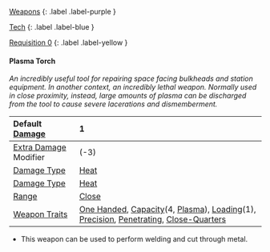 
[Weapons](Game/Weapons-List)
{: .label .label-purple }

[Tech](Game/Tech)
{: .label .label-blue }

[Requisition 0](Game/Deployment#Requisition)
{: .label .label-yellow }
#### Plasma Torch
*An incredibly useful tool for repairing space facing bulkheads and station equipment. In another context, an incredibly lethal weapon. Normally used in close proximity, instead, large amounts of plasma can be discharged from the tool to cause severe lacerations and dismemberment.*

| Default [Damage](Core/Weapons#Calculating%20Damage)       | 1                                                                                                                                                                                                                                                                                                            |
| :-------------------------------------------------------- | :----------------------------------------------------------------------------------------------------------------------------------------------------------------------------------------------------------------------------------------------------------------------------------------------------------- |
| [Extra Damage](Game/Core/Attacks#Extra%20Damage) Modifier | (-3)                                                                                                                                                                                                                                                                                                         |
| [Damage Type](Core/Weapons#Damage%20Type)                 | [Heat](Game/Core/Injury#Heat)                                                                                                                                                                                                                                                                                |
| [Damage Type](Core/Weapons#Damage%20Type)                 | [Heat](Game/Core/Injury#Heat)                                                                                                                                                                                                                                                                                |
| [Range](Core/Weapons#Range)                               | [Close](Game/Core/Movement#Close)                                                                                                                                                                                                                                                                            |
| [Weapon Traits](Core/Weapon-Traits)                       | [One Handed](Game/Core/Blocks/One-Handed), [Capacity](Game/Core/Blocks/Capacity)(4, [Plasma](Game/Munition-Details#Plasma)), [Loading](Game/Core/Blocks/Loading)(1), [Precision](Game/Core/Blocks/Precision), [Penetrating](Game/Core/Blocks/Penetrating), [Close-Quarters](Game/Core/Blocks/Close-Quarters) |


* This weapon can be used to perform welding and cut through metal.